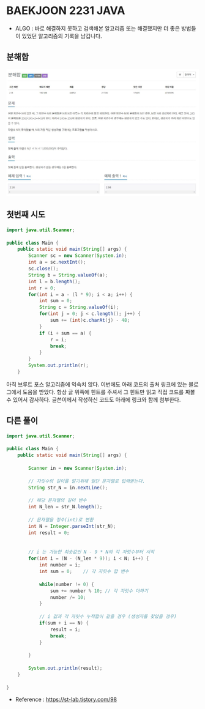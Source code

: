 # BAEKJOON 2231 JAVA
* ALGO : 바로 해결하지 못하고 검색해본 알고리즘 또는 해결했지만 더 좋은 방법들이 있었던 알고리즘의 기록을 남깁니다.

## 분해합
![2231](https://raw.githubusercontent.com/372dev/TIL/main/ALGO/img/b_2231.JPG)

## 첫번째 시도
```java
import java.util.Scanner;

public class Main {
    public static void main(String[] args) {
        Scanner sc = new Scanner(System.in);
        int a = sc.nextInt();
        sc.close();
        String b = String.valueOf(a);
        int l = b.length();
        int r = 0;
        for(int i = a - (l * 9); i < a; i++) {
            int sum = 0;
            String c = String.valueOf(i);
            for(int j = 0; j < c.length(); j++) {
                sum += (int)c.charAt(j) - 48;
            }
            if (i + sum == a) {
                r = i;
                break;
            }
        }
        System.out.println(r);
    }
```
아직 브루트 포스 알고리즘에 익숙치 않다. 이번에도 아래 코드의 출처 링크에 있는 블로그에서 도움을 받았다. 항상 글 위쪽에 힌트를 주셔서 그 힌트만 읽고 직접 코드를 짜볼 수 있어서 감사하다. 글쓴이께서 작성하신 코드도 아래에 링크와 함께 첨부한다.

## 다른 풀이
```java
import java.util.Scanner;
 
public class Main {
	public static void main(String[] args) {
    
		Scanner in = new Scanner(System.in);
    
		// 자릿수의 길이를 알기위해 일단 문자열로 입력받는다.
		String str_N = in.nextLine();
 
		// 해당 문자열의 길이 변수
		int N_len = str_N.length();
 
		// 문자열을 정수(int)로 변환 
		int N = Integer.parseInt(str_N);
		int result = 0;
 
		
		// i 는 가능한 최솟값인 N - 9 * N의 각 자릿수부터 시작 
		for(int i = (N - (N_len * 9)); i < N; i++) {
			int number = i;
			int sum = 0;	// 각 자릿수 합 변수 
			
			while(number != 0) {
				sum += number % 10;	// 각 자릿수 더하기
				number /= 10;
			}
			
			// i 값과 각 자릿수 누적합이 같을 경우 (생성자를 찾았을 경우) 
			if(sum + i == N) {
				result = i;
				break;
			}
			
		}
 
		System.out.println(result);
	}
 
}
```

- Reference : https://st-lab.tistory.com/98
